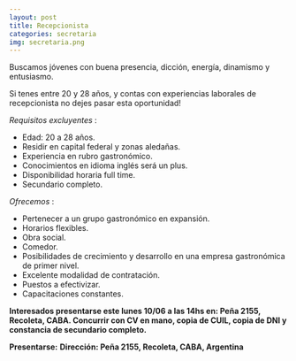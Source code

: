 ```yaml
---
layout: post
title: Recepcionista
categories: secretaria
img: secretaria.png
---
```


Buscamos jóvenes con buena presencia, dicción, energía, dinamismo y entusiasmo.

Si tenes entre 20 y 28 años, y contas con experiencias laborales de recepcionista no dejes pasar esta oportunidad! 


_Requisitos excluyentes_ : 

- Edad: 20 a 28 años.
- Residir en capital federal y zonas aledañas. 
- Experiencia en rubro gastronómico.
- Conocimientos en idioma inglés será un plus.
- Disponibilidad horaria full time.
- Secundario completo.

_Ofrecemos_ :

- Pertenecer a un grupo gastronómico en expansión. 
- Horarios flexibles.
- Obra social. 
- Comedor. 
- Posibilidades de crecimiento y desarrollo en una empresa gastronómica de primer nivel.
- Excelente modalidad de contratación.
- Puestos a efectivizar.
- Capacitaciones constantes.


**Interesados presentarse este lunes 10/06 a las 14hs en: Peña 2155, Recoleta, CABA.
Concurrir con CV en mano, copia de CUIL, copia de DNI y constancia de secundario completo.**

**Presentarse:**
**Dirección: Peña 2155, Recoleta, CABA, Argentina**
